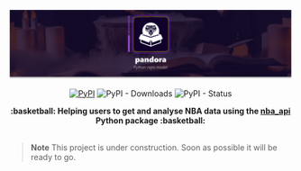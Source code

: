 ![NBAFlow logo](./docs/assets/imgs/header-readme.png)

<div align="center">  

  [![PyPI](https://img.shields.io/pypi/v/nbaflow?color=orange)](https://pypi.org/project/nbaflow/)
  ![PyPI - Downloads](https://img.shields.io/pypi/dm/nbaflow?color=orange)
  ![PyPI - Status](https://img.shields.io/pypi/status/nbaflow?color=orange)

</div>

<div align="center">
  <strong>:basketball: Helping users to get and analyse NBA data using the <a href="https://github.com/swar/nba_api"> nba_api</a> Python package :basketball:</strong>
</div>
<br/>


> **Note**
> This project is under construction. Soon as possible it will be ready to go.